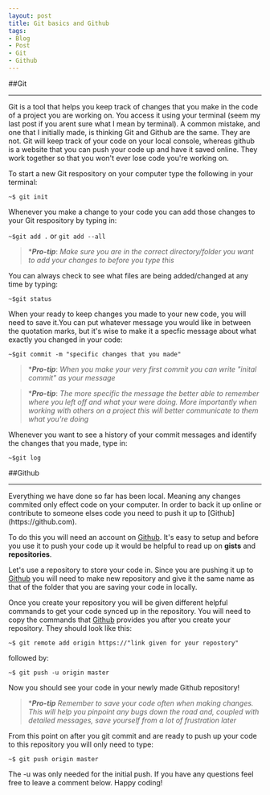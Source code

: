 ```yaml
---
layout: post
title: Git basics and Github
tags:
- Blog
- Post
- Git
- Github
---
```


##Git
<hr />
Git is a tool that helps you keep track of changes that you make in the code of a project you are working on. You access it using your terminal (seem my last post if you arent sure what I mean by terminal). A common mistake, and one that I initially made, is thinking Git and Github are the same. They are not. Git will keep track of your code on your local console, whereas github is a website that you can push your code up and have it saved online. They work together so that you won't ever lose code you're working on.

To start a new Git respository on your computer type the following in your terminal:

`~$ git init`

Whenever you make a change to your code you can add those changes to your Git respository by typing in:

`~$git add .` or `git add --all`

>*_**Pro-tip**_: _Make sure you are in the correct directory/folder you want to add your changes to before you type this_

You can always check to see what files are being added/changed at any time by typing:

`~$git status`

When your ready to keep changes you made to your new code, you will need to save it.You can put whatever message you would like in between the quotation marks, but it's wise to make it a specfic message about what exactly you changed in your code:

`~$git commit -m "specific changes that you made"`

>*_**Pro-tip**_: _When you make your very first commit you can write "inital commit" as your message_

>*_**Pro-tip**_: _The more specific the message the better able to remember where you left off and what your were doing. More importantly when working with others on a project this will better communicate to them what you're doing_

Whenever you want to see a history of your commit messages and identify the changes that you made, type in:

`~$git log`

##Github
<hr />
Everything we have done so far has been local. Meaning any changes commited only effect code on your computer. In order to back it up online or contribute to someone elses code you need to push it up to [Github](https://github.com).

To do this you will need an account on [Github](https://github.com). It's easy to setup and before you use it to push your code up it would be helpful to read up on __gists__ and __repositories__.

Let's use a repository to store your code in. Since you are pushing it up to [Github](https://github.com) you will need to make new repository and give it the same name as that of the folder that you are saving your code in locally.

Once you create your repository you will be given different helpful commands to get your code synced up in the repository. You will need to copy the commands that [Github](https://github.com) provides you after you create your repository. They should look like this:

`~$ git remote add origin https://"link given for your repostory"`

followed by:

`~$ git push -u origin master`

Now you should see your code in your newly made Github repository!

>*_**Pro-tip**_ _Remember to save your code often when making changes. This will help you pinpoint any bugs down the road and, coupled with detailed messages, save yourself from a lot of frustration later_

From this point on after you git commit and are ready to push up your code to this repository you will only need to type:

`~$ git push origin master`

The -u was only needed for the initial push. If you have any questions feel free to leave a comment below. Happy coding!














